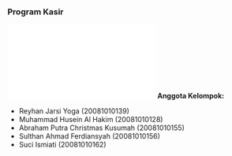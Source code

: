 ### Program Kasir
![This is an image](file:///C:/Users/mhuse/OneDrive/Gambar/FP%20Pemlan/ss_aplikasi_1.html)
**Anggota Kelompok:**
- Reyhan Jarsi Yoga (20081010139)
- Muhammad Husein Al Hakim (20081010128)
- Abraham Putra Christmas Kusumah (20081010155)
- Sulthan Ahmad Ferdiansyah (20081010156)
- Suci Ismiati (20081010162)
